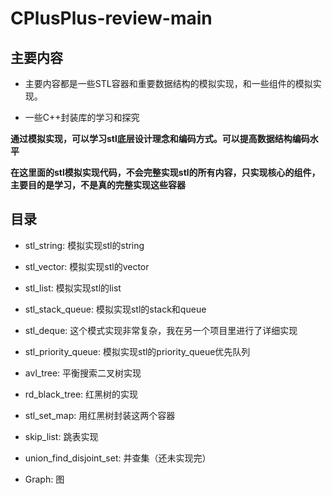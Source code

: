 # CPlusPlus-review-main

## 主要内容

- 主要内容都是一些STL容器和重要数据结构的模拟实现，和一些组件的模拟实现。

- 一些C++封装库的学习和探究

**通过模拟实现，可以学习stl底层设计理念和编码方式。可以提高数据结构编码水平**

**在这里面的stl模拟实现代码，不会完整实现stl的所有内容，只实现核心的组件，主要目的是学习，不是真的完整实现这些容器**

## 目录

- stl_string: 模拟实现stl的string

- stl_vector: 模拟实现stl的vector

- stl_list: 模拟实现stl的list

- stl_stack_queue: 模拟实现stl的stack和queue

- stl_deque: 这个模式实现非常复杂，我在另一个项目里进行了详细实现

- stl_priority_queue: 模拟实现stl的priority_queue优先队列

- avl_tree: 平衡搜索二叉树实现

- rd_black_tree: 红黑树的实现

- stl_set_map: 用红黑树封装这两个容器

- skip_list: 跳表实现

- union_find_disjoint_set: 并查集（还未实现完）

- Graph: 图